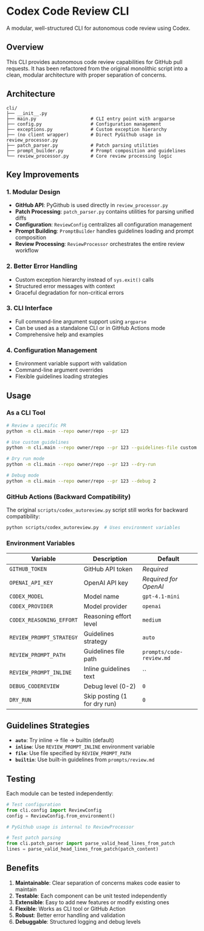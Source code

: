 # Codex Code Review CLI

A modular, well-structured CLI for autonomous code review using Codex.

## Overview

This CLI provides autonomous code review capabilities for GitHub pull requests. It has been refactored from the original monolithic script into a clean, modular architecture with proper separation of concerns.

## Architecture

```
cli/
├── __init__.py
├── main.py                    # CLI entry point with argparse
├── config.py                  # Configuration management
├── exceptions.py              # Custom exception hierarchy
├── (no client wrapper)        # Direct PyGithub usage in review_processor.py
├── patch_parser.py            # Patch parsing utilities
├── prompt_builder.py          # Prompt composition and guidelines
└── review_processor.py        # Core review processing logic
```

## Key Improvements

### 1. **Modular Design**
- **GitHub API**: PyGithub is used directly in `review_processor.py`
- **Patch Processing**: `patch_parser.py` contains utilities for parsing unified diffs
- **Configuration**: `ReviewConfig` centralizes all configuration management
- **Prompt Building**: `PromptBuilder` handles guidelines loading and prompt composition
- **Review Processing**: `ReviewProcessor` orchestrates the entire review workflow

### 2. **Better Error Handling**
- Custom exception hierarchy instead of `sys.exit()` calls
- Structured error messages with context
- Graceful degradation for non-critical errors

### 3. **CLI Interface**
- Full command-line argument support using `argparse`
- Can be used as a standalone CLI or in GitHub Actions mode
- Comprehensive help and examples

### 4. **Configuration Management**
- Environment variable support with validation
- Command-line argument overrides
- Flexible guidelines loading strategies

## Usage

### As a CLI Tool

```bash
# Review a specific PR
python -m cli.main --repo owner/repo --pr 123

# Use custom guidelines
python -m cli.main --repo owner/repo --pr 123 --guidelines-file custom.md

# Dry run mode
python -m cli.main --repo owner/repo --pr 123 --dry-run

# Debug mode
python -m cli.main --repo owner/repo --pr 123 --debug 2
```

### GitHub Actions (Backward Compatibility)

The original `scripts/codex_autoreview.py` script still works for backward compatibility:

```bash
python scripts/codex_autoreview.py  # Uses environment variables
```

### Environment Variables

| Variable | Description | Default |
|----------|-------------|---------|
| `GITHUB_TOKEN` | GitHub API token | *Required* |
| `OPENAI_API_KEY` | OpenAI API key | *Required for OpenAI* |
| `CODEX_MODEL` | Model name | `gpt-4.1-mini` |
| `CODEX_PROVIDER` | Model provider | `openai` |
| `CODEX_REASONING_EFFORT` | Reasoning effort level | `medium` |
| `REVIEW_PROMPT_STRATEGY` | Guidelines strategy | `auto` |
| `REVIEW_PROMPT_PATH` | Guidelines file path | `prompts/code-review.md` |
| `REVIEW_PROMPT_INLINE` | Inline guidelines text | `` |
| `DEBUG_CODEREVIEW` | Debug level (0-2) | `0` |
| `DRY_RUN` | Skip posting (1 for dry run) | `0` |

## Guidelines Strategies

- **`auto`**: Try inline → file → builtin (default)
- **`inline`**: Use `REVIEW_PROMPT_INLINE` environment variable
- **`file`**: Use file specified by `REVIEW_PROMPT_PATH`
- **`builtin`**: Use built-in guidelines from `prompts/review.md`

## Testing

Each module can be tested independently:

```python
# Test configuration
from cli.config import ReviewConfig
config = ReviewConfig.from_environment()

# PyGithub usage is internal to ReviewProcessor

# Test patch parsing
from cli.patch_parser import parse_valid_head_lines_from_patch
lines = parse_valid_head_lines_from_patch(patch_content)
```

## Benefits

1. **Maintainable**: Clear separation of concerns makes code easier to maintain
2. **Testable**: Each component can be unit tested independently
3. **Extensible**: Easy to add new features or modify existing ones
4. **Flexible**: Works as CLI tool or GitHub Action
5. **Robust**: Better error handling and validation
6. **Debuggable**: Structured logging and debug levels

